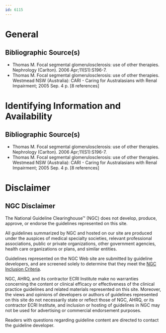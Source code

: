 ```yaml
---
id: 6115
---
```


# General

## Bibliographic Source(s)

- Thomas M. Focal segmental glomerulosclerosis: use of other therapies. Nephrology (Carlton). 2006 Apr;11(S1):S196-7.
- Thomas M. Focal segmental glomerulosclerosis: use of other therapies. Westmead NSW (Australia): CARI - Caring for Australasians with Renal Impairment; 2005 Sep. 4 p. [8 references]

# Identifying Information and Availability

## Bibliographic Source(s)

- Thomas M. Focal segmental glomerulosclerosis: use of other therapies. Nephrology (Carlton). 2006 Apr;11(S1):S196-7.
- Thomas M. Focal segmental glomerulosclerosis: use of other therapies. Westmead NSW (Australia): CARI - Caring for Australasians with Renal Impairment; 2005 Sep. 4 p. [8 references]

# Disclaimer

## NGC Disclaimer

The National Guideline Clearinghouse™ (NGC) does not develop, produce, approve, or endorse the guidelines represented on this site.

All guidelines summarized by NGC and hosted on our site are produced under the auspices of medical specialty societies, relevant professional associations, public or private organizations, other government agencies, health care organizations or plans, and similar entities.

Guidelines represented on the NGC Web site are submitted by guideline developers, and are screened solely to determine that they meet the [NGC Inclusion Criteria](/help-and-about/summaries/inclusion-criteria).

NGC, AHRQ, and its contractor ECRI Institute make no warranties concerning the content or clinical efficacy or effectiveness of the clinical practice guidelines and related materials represented on this site. Moreover, the views and opinions of developers or authors of guidelines represented on this site do not necessarily state or reflect those of NGC, AHRQ, or its contractor ECRI Institute, and inclusion or hosting of guidelines in NGC may not be used for advertising or commercial endorsement purposes.

Readers with questions regarding guideline content are directed to contact the guideline developer.


